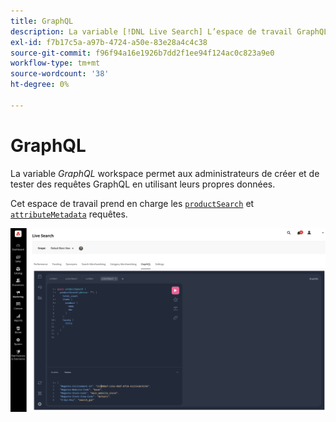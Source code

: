 ```yaml
---
title: GraphQL
description: La variable [!DNL Live Search] L’espace de travail GraphQL vous permet de créer des requêtes avec vos données actives.
exl-id: f7b17c5a-a97b-4724-a50e-83e28a4c4c38
source-git-commit: f96f94a16e1926b7dd2f1ee94f124ac0c823a9e0
workflow-type: tm+mt
source-wordcount: '38'
ht-degree: 0%

---
```


# GraphQL

La variable *GraphQL* workspace permet aux administrateurs de créer et de tester des requêtes GraphQL en utilisant leurs propres données.

Cet espace de travail prend en charge les [`productSearch`](https://developer.adobe.com/commerce/services/graphql/live-search/product-search/) et [`attributeMetadata`](https://developer.adobe.com/commerce/services/graphql/live-search/attribute-metadata/) requêtes.

![Espace de travail GraphQL](assets/graphql.png)
